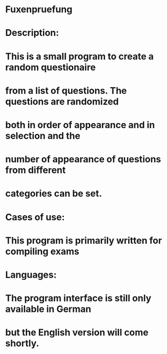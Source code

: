 # Fuxenpruefung
#
# Description:
# This is a small program to create a random questionaire
# from a list of questions. The questions are randomized
# both in order of appearance and in selection and the
# number of appearance of questions from different
# categories can be set.
#
# Cases of use:
# This program is primarily written for compiling exams
#
# Languages:
# The program interface is still only available in German
# but the English version will come shortly.
